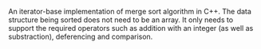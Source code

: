 An iterator-base implementation of merge sort algorithm in C++. The data structure being sorted does not need to be an array. It only needs to
support the required operators such as addition with an integer (as well as substraction), deferencing and comparison.
